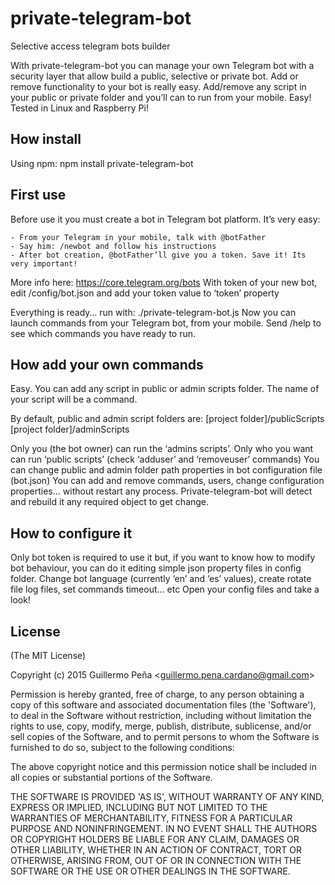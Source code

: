 # private-telegram-bot

  Selective access telegram bots builder

  With private-telegram-bot you can manage your own Telegram bot with a security layer that allow build a public, selective or private bot.
Add or remove functionality to your bot is really easy. Add/remove any script in your public or private folder and you’ll can to run from your mobile. Easy!
Tested in Linux and Raspberry Pi!

## How install

Using npm: npm install private-telegram-bot

## First use

Before use it you must create a bot in Telegram bot platform. It’s very easy:

	- From your Telegram in your mobile, talk with @botFather
	- Say him: /newbot and follow his instructions
	- After bot creation, @botFather’ll give you a token. Save it! Its very important!

More info here: https://core.telegram.org/bots
With token of your new bot, edit /config/bot.json and add your token value to ‘token’ property

Everything is ready… run with: ./private-telegram-bot.js
Now you can launch commands from your Telegram bot, from your mobile. Send /help to see which commands you have ready to run.

## How add your own commands

Easy. You can add any script in public or admin scripts folder. The name of your script will be a command.

By default, public and admin script folders are:
	[project folder]/publicScripts
  [project folder]/adminScripts

Only you (the bot owner) can run the ‘admins scripts’. Only who you want can run ‘public scripts’ (check ‘adduser’ and ‘removeuser’ commands)
You can change public and admin folder path properties in bot configuration file (bot.json)
You can add and remove commands, users, change configuration properties… without restart any process. Private-telegram-bot will detect and rebuild it any required object to get change.

## How to configure it

Only bot token is required to use it but, if you want to know how to modify bot behaviour, you can do it editing simple json property files in config folder.
Change bot language (currently ‘en’ and ‘es’ values), create rotate file log files, set commands timeout… etc Open your config files and take a look!


## License

(The MIT License)

Copyright (c) 2015 Guillermo Peña &lt;guillermo.pena.cardano@gmail.com&gt;

Permission is hereby granted, free of charge, to any person obtaining
a copy of this software and associated documentation files (the
'Software'), to deal in the Software without restriction, including
without limitation the rights to use, copy, modify, merge, publish,
distribute, sublicense, and/or sell copies of the Software, and to
permit persons to whom the Software is furnished to do so, subject to
the following conditions:

The above copyright notice and this permission notice shall be
included in all copies or substantial portions of the Software.

THE SOFTWARE IS PROVIDED 'AS IS', WITHOUT WARRANTY OF ANY KIND,
EXPRESS OR IMPLIED, INCLUDING BUT NOT LIMITED TO THE WARRANTIES OF
MERCHANTABILITY, FITNESS FOR A PARTICULAR PURPOSE AND NONINFRINGEMENT.
IN NO EVENT SHALL THE AUTHORS OR COPYRIGHT HOLDERS BE LIABLE FOR ANY
CLAIM, DAMAGES OR OTHER LIABILITY, WHETHER IN AN ACTION OF CONTRACT,
TORT OR OTHERWISE, ARISING FROM, OUT OF OR IN CONNECTION WITH THE
SOFTWARE OR THE USE OR OTHER DEALINGS IN THE SOFTWARE.
